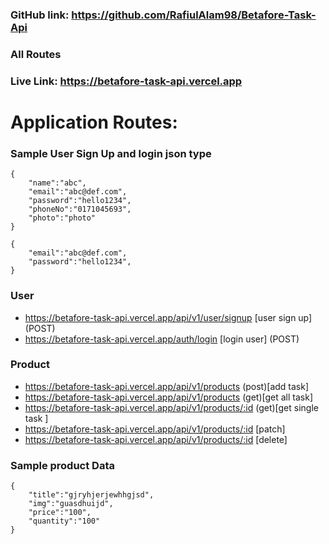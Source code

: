 ### GitHub link: https://github.com/RafiulAlam98/Betafore-Task-Api

### All Routes

### Live Link: https://betafore-task-api.vercel.app

# Application Routes:

### Sample User Sign Up and login json type
```
{
    "name":"abc",
    "email":"abc@def.com",
    "password":"hello1234",
    "phoneNo":"0171045693",
    "photo":"photo"
}
```
```
{
    "email":"abc@def.com",
    "password":"hello1234",
}
```

### User
- https://betafore-task-api.vercel.app/api/v1/user/signup [user sign up] (POST)
- https://betafore-task-api.vercel.app/auth/login [login user] (POST)

### Product
- https://betafore-task-api.vercel.app/api/v1/products (post)[add task]
- https://betafore-task-api.vercel.app/api/v1/products (get)[get all task]
- https://betafore-task-api.vercel.app/api/v1/products/:id (get)[get single task ]
- https://betafore-task-api.vercel.app/api/v1/products/:id [patch]
- https://betafore-task-api.vercel.app/api/v1/products/:id [delete]

### Sample product Data
```
{
    "title":"gjryhjerjewhhgjsd",
    "img":"guasdhuijd",
    "price":"100",
    "quantity":"100"
}
```
